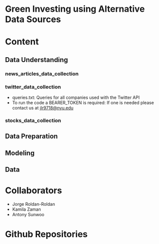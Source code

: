 # Green Investing using Alternative Data Sources

# Content 


## Data Understanding 
### news_articles_data_collection
### twitter_data_collection 
* queries.txt: Queries for all companies used with the Twitter API
* To run the code a BEARER_TOKEN is required: If one is needed please contact us at jlr9718@nyu.edu
### stocks_data_collection

## Data Preparation
## Modeling
## Data


# Collaborators
- Jorge Roldan-Roldan
- Kamila Zaman
- Antony Sunwoo


# Github Repositories
